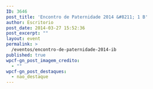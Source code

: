 ```yaml
---
ID: 3646
post_title: 'Encontro de Paternidade 2014 &#8211; 1 B'
author: Escritorio
post_date: 2014-03-27 15:52:36
post_excerpt: ""
layout: event
permalink: >
  /eventos/encontro-de-paternidade-2014-ib
published: true
wpcf-gn_post_imagem_credito:
  - ""
wpcf-gn_post_destaques:
  - nao_destaque
---
```

